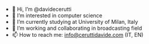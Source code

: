 - 👋 Hi, I’m @davidecerutti
- 👀 I’m interested in computer science
- 🌱 I’m currently studying at University of Milan, Italy
- 💞️ I’m working and collaborating in broadcasting field
- 📫 How to reach me: info@ceruttidavide.com (IT, EN)

<!---
davidecerutti/davidecerutti is a ✨ special ✨ repository because its `README.md` (this file) appears on your GitHub profile.
You can click the Preview link to take a look at your changes.
--->
